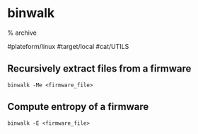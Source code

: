 # binwalk

% archive

#plateform/linux #target/local #cat/UTILS 

## Recursively extract files from a firmware
```
binwalk -Me <firmware_file>
```

## Compute entropy of a firmware
```
binwalk -E <firmware_file>
```
